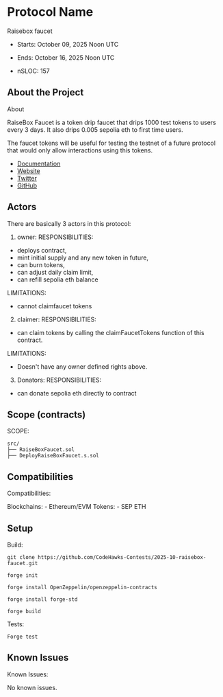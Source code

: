 # Protocol Name 

Raisebox faucet

- Starts: October 09, 2025 Noon UTC
- Ends: October 16, 2025 Noon UTC

- nSLOC: 157

[//]: # (contest-details-open)

## About the Project

About 

RaiseBox Faucet is a token drip faucet that drips 1000 test tokens to users every 3 days. It also drips 0.005 sepolia eth to first time users.

The faucet tokens will be useful for testing the testnet of a future protocol that would only allow interactions using this tokens.

- [Documentation](www.GitHub.com/oxcoda/RaiseboxFaucet_ff/README.md)
- [Website](https://sepolia.etherscan.io/address/0xb0ca2ae586b1ccf5ead5634ac14bdc50bbb5d138#readContract)
- [Twitter](www.twitter.com/0xebby_)
- [GitHub](www.gitHub.com/oxcoda)


## Actors

There are basically 3 actors in this protocol:

1. owner: 
RESPONSIBILITIES:

- deploys contract, 
- mint initial supply and any new token in future, 
- can burn tokens, 
- can adjust daily claim limit, 
- can refill sepolia eth balance

LIMITATIONS: 

- cannot claimfaucet tokens


2. claimer: 
RESPONSIBILITIES:

- can claim tokens by calling the claimFaucetTokens function of this contract.

LIMITATIONS: 

- Doesn't have any owner defined rights above.

3. Donators:
RESPONSIBILITIES:
- can donate sepolia eth directly to contract


[//]: # (contest-details-close)

[//]: # (scope-open)

## Scope (contracts)

SCOPE:


```
src/
├── RaiseBoxFaucet.sol
├── DeployRaiseBoxFaucet.s.sol

```

## Compatibilities

Compatibilities:

  Blockchains:
      - Ethereum/EVM
  Tokens:
      - SEP ETH

[//]: # (scope-close)


[//]: # (getting-started-open)

## Setup

Build:

```
git clone https://github.com/CodeHawks-Contests/2025-10-raisebox-faucet.git

forge init

forge install OpenZeppelin/openzeppelin-contracts

forge install forge-std

forge build

```

Tests:

```
Forge test

```

[//]: # (getting-started-close)

[//]: # (known-issues-open)

## Known Issues

Known Issues:

No known issues.

[//]: # (known-issues-close)
